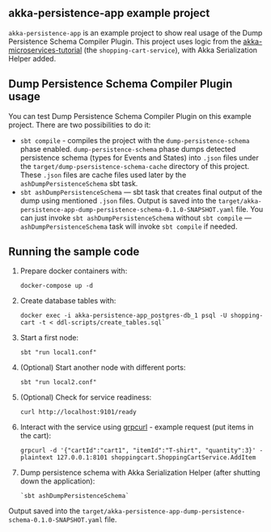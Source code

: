 ## akka-persistence-app example project
`akka-persistence-app` is an example project to show real usage of the Dump Persistence Schema Compiler Plugin. This project uses logic from the [akka-microservices-tutorial](https://developer.lightbend.com/docs/akka-platform-guide/microservices-tutorial/index.html) (the `shopping-cart-service`), with Akka Serialization Helper added.

## Dump Persistence Schema Compiler Plugin usage
You can test Dump Persistence Schema Compiler Plugin on this example project. There are two possibilities to do it:
- `sbt compile` - compiles the project with the `dump-persistence-schema` phase enabled. `dump-persistence-schema` phase dumps detected persistence schema (types for Events and States) into `.json` files under the `target/dump-psersistence-schema-cache` directory of this project. These `.json` files are cache files used later by the `ashDumpPersistenceSchema` sbt task.
- `sbt ashDumpPersistenceSchema` &mdash; sbt task that creates final output of the dump using mentioned `.json` files. Output is saved into the `target/akka-persistence-app-dump-persistence-schema-0.1.0-SNAPSHOT.yaml` file.
You can just invoke `sbt ashDumpPersistenceSchema` without `sbt compile` &mdash; `ashDumpPersistenceSchema` task will invoke `sbt compile` if needed.

## Running the sample code

1. Prepare docker containers with:

    ```
    docker-compose up -d
    ````

2. Create database tables with:

    ```
    docker exec -i akka-persistence-app_postgres-db_1 psql -U shopping-cart -t < ddl-scripts/create_tables.sql`
    ```

3. Start a first node:

    ```
    sbt "run local1.conf"
    ```

4. (Optional) Start another node with different ports:

    ```
    sbt "run local2.conf"
    ```

5. (Optional) Check for service readiness:

    ```
    curl http://localhost:9101/ready
    ```

6. Interact with the service using [grpcurl](https://github.com/fullstorydev/grpcurl) - example request (put items in the cart):

    ```
    grpcurl -d '{"cartId":"cart1", "itemId":"T-shirt", "quantity":3}' -plaintext 127.0.0.1:8101 shoppingcart.ShoppingCartService.AddItem
    ```

7. Dump persistence schema with Akka Serialization Helper (after shutting down the application):

    ```
    `sbt ashDumpPersistenceSchema`
    ```
Output saved into the `target/akka-persistence-app-dump-persistence-schema-0.1.0-SNAPSHOT.yaml` file.
